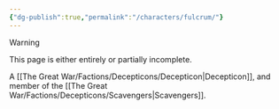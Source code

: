 ```yaml
---
{"dg-publish":true,"permalink":"/characters/fulcrum/"}
---
```

  
>[!warning] 
>This page is either entirely or partially incomplete. 

A [[The Great War/Factions/Decepticons/Decepticon\|Decepticon]], and member of the [[The Great War/Factions/Decepticons/Scavengers\|Scavengers]].